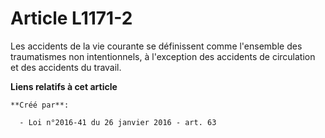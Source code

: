 # Article L1171-2

Les  accidents de la vie courante se définissent comme l'ensemble des  traumatismes non intentionnels, à l'exception des
accidents de  circulation et des accidents du travail.

**Liens relatifs à cet article**

	**Créé par**:

	  - Loi n°2016-41 du 26 janvier 2016 - art. 63
